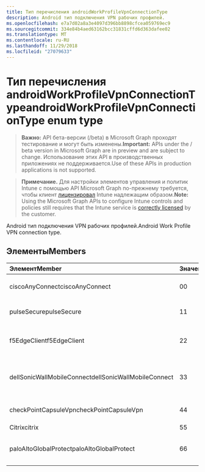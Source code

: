 ```yaml
---
title: Тип перечисления androidWorkProfileVpnConnectionType
description: Android тип подключения VPN рабочих профилей.
ms.openlocfilehash: e7a7d02a8a3e4097d396bb8898cfcea059769ec9
ms.sourcegitcommit: 334e84b4aed63162bcc31831cffd6d363dafee02
ms.translationtype: MT
ms.contentlocale: ru-RU
ms.lasthandoff: 11/29/2018
ms.locfileid: "27079633"
---
```

# <a name="androidworkprofilevpnconnectiontype-enum-type"></a><span data-ttu-id="4c1a2-103">Тип перечисления androidWorkProfileVpnConnectionType</span><span class="sxs-lookup"><span data-stu-id="4c1a2-103">androidWorkProfileVpnConnectionType enum type</span></span>

> <span data-ttu-id="4c1a2-104">**Важно:** API бета-версии (/beta) в Microsoft Graph проходят тестирование и могут быть изменены.</span><span class="sxs-lookup"><span data-stu-id="4c1a2-104">**Important:** APIs under the / beta version in Microsoft Graph are in preview and are subject to change.</span></span> <span data-ttu-id="4c1a2-105">Использование этих API в производственных приложениях не поддерживается.</span><span class="sxs-lookup"><span data-stu-id="4c1a2-105">Use of these APIs in production applications is not supported.</span></span>

> <span data-ttu-id="4c1a2-106">**Примечание.** Для настройки элементов управления и политик Intune с помощью API Microsoft Graph по-прежнему требуется, чтобы клиент [лицензировал](https://go.microsoft.com/fwlink/?linkid=839381) Intune надлежащим образом.</span><span class="sxs-lookup"><span data-stu-id="4c1a2-106">**Note:** Using the Microsoft Graph APIs to configure Intune controls and policies still requires that the Intune service is [correctly licensed](https://go.microsoft.com/fwlink/?linkid=839381) by the customer.</span></span>

<span data-ttu-id="4c1a2-107">Android тип подключения VPN рабочих профилей.</span><span class="sxs-lookup"><span data-stu-id="4c1a2-107">Android Work Profile VPN connection type.</span></span>
## <a name="members"></a><span data-ttu-id="4c1a2-108">Элементы</span><span class="sxs-lookup"><span data-stu-id="4c1a2-108">Members</span></span>
|<span data-ttu-id="4c1a2-109">Элемент</span><span class="sxs-lookup"><span data-stu-id="4c1a2-109">Member</span></span>|<span data-ttu-id="4c1a2-110">Значение</span><span class="sxs-lookup"><span data-stu-id="4c1a2-110">Value</span></span>|<span data-ttu-id="4c1a2-111">Description</span><span class="sxs-lookup"><span data-stu-id="4c1a2-111">Description</span></span>|
|:---|:---|:---|
|<span data-ttu-id="4c1a2-112">ciscoAnyConnect</span><span class="sxs-lookup"><span data-stu-id="4c1a2-112">ciscoAnyConnect</span></span>|<span data-ttu-id="4c1a2-113">0</span><span class="sxs-lookup"><span data-stu-id="4c1a2-113">0</span></span>|<span data-ttu-id="4c1a2-114">Cisco AnyConnect.</span><span class="sxs-lookup"><span data-stu-id="4c1a2-114">Cisco AnyConnect.</span></span>|
|<span data-ttu-id="4c1a2-115">pulseSecure</span><span class="sxs-lookup"><span data-stu-id="4c1a2-115">pulseSecure</span></span>|<span data-ttu-id="4c1a2-116">1</span><span class="sxs-lookup"><span data-stu-id="4c1a2-116">1</span></span>|<span data-ttu-id="4c1a2-117">Обеспечение безопасной Pulse.</span><span class="sxs-lookup"><span data-stu-id="4c1a2-117">Pulse Secure.</span></span>|
|<span data-ttu-id="4c1a2-118">f5EdgeClient</span><span class="sxs-lookup"><span data-stu-id="4c1a2-118">f5EdgeClient</span></span>|<span data-ttu-id="4c1a2-119">2</span><span class="sxs-lookup"><span data-stu-id="4c1a2-119">2</span></span>|<span data-ttu-id="4c1a2-120">F5 Клиент пограничного сервера.</span><span class="sxs-lookup"><span data-stu-id="4c1a2-120">F5 Edge Client.</span></span>|
|<span data-ttu-id="4c1a2-121">dellSonicWallMobileConnect</span><span class="sxs-lookup"><span data-stu-id="4c1a2-121">dellSonicWallMobileConnect</span></span>|<span data-ttu-id="4c1a2-122">3</span><span class="sxs-lookup"><span data-stu-id="4c1a2-122">3</span></span>|<span data-ttu-id="4c1a2-123">Подключение мобильного устройства SonicWALL Dell.</span><span class="sxs-lookup"><span data-stu-id="4c1a2-123">Dell SonicWALL Mobile Connection.</span></span>|
|<span data-ttu-id="4c1a2-124">checkPointCapsuleVpn</span><span class="sxs-lookup"><span data-stu-id="4c1a2-124">checkPointCapsuleVpn</span></span>|<span data-ttu-id="4c1a2-125">4</span><span class="sxs-lookup"><span data-stu-id="4c1a2-125">4</span></span>|<span data-ttu-id="4c1a2-126">Проверьте точку капсула VPN.</span><span class="sxs-lookup"><span data-stu-id="4c1a2-126">Check Point Capsule VPN.</span></span>|
|<span data-ttu-id="4c1a2-127">Citrix</span><span class="sxs-lookup"><span data-stu-id="4c1a2-127">citrix</span></span>|<span data-ttu-id="4c1a2-128">5</span><span class="sxs-lookup"><span data-stu-id="4c1a2-128">5</span></span>|<span data-ttu-id="4c1a2-129">Citrix</span><span class="sxs-lookup"><span data-stu-id="4c1a2-129">Citrix</span></span>|
|<span data-ttu-id="4c1a2-130">paloAltoGlobalProtect</span><span class="sxs-lookup"><span data-stu-id="4c1a2-130">paloAltoGlobalProtect</span></span>|<span data-ttu-id="4c1a2-131">6</span><span class="sxs-lookup"><span data-stu-id="4c1a2-131">6</span></span>|<span data-ttu-id="4c1a2-132">GlobalProtect Пало сети компьютер.</span><span class="sxs-lookup"><span data-stu-id="4c1a2-132">Palo Alto Networks GlobalProtect.</span></span>|





